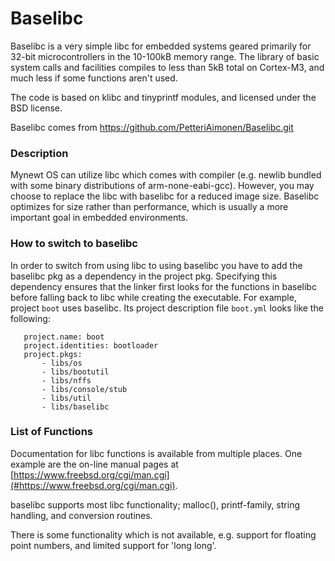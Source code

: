 # Baselibc

Baselibc is a very simple libc for embedded systems geared primarily for 32-bit microcontrollers in the 10-100kB memory range. The library of basic system calls and facilities compiles to less than 5kB total on Cortex-M3, and much less if some functions aren't used.

The code is based on klibc and tinyprintf modules, and licensed under the BSD license.

Baselibc comes from https://github.com/PetteriAimonen/Baselibc.git

### Description

Mynewt OS can utilize libc which comes with compiler (e.g. newlib bundled with some binary distributions of arm-none-eabi-gcc). However, you may choose to replace the libc with baselibc for a reduced image size. Baselibc optimizes for size rather than performance, which is usually a more important goal in embedded environments.

### How to switch to baselibc

In order to switch from using libc to using baselibc you have to add the baselibc pkg as a dependency in the project pkg. Specifying this dependency ensures that the linker first looks for the functions in baselibc before falling back to libc while creating the executable. For example, project `boot` uses baselibc. Its project description file `boot.yml` looks like the following:

```no-highlight
   project.name: boot
   project.identities: bootloader
   project.pkgs:
       - libs/os
       - libs/bootutil
       - libs/nffs
       - libs/console/stub
       - libs/util
       - libs/baselibc
 ```

### List of Functions

Documentation for libc functions is available from multiple places. One example are the on-line manual pages at [https://www.freebsd.org/cgi/man.cgi](#https://www.freebsd.org/cgi/man.cgi).

baselibc supports most libc functionality; malloc(), printf-family, string handling, and conversion routines.

There is some functionality which is not available, e.g. support for floating point numbers, and limited support for 'long long'.
